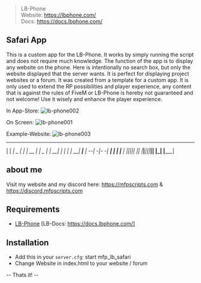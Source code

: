 >LB-Phone                                                                                                                                          
>Website: https://lbphone.com/                                                                                                                     
>Docs: https://docs.lbphone.com/                                                                                                                
## Safari App

This is a custom app for the LB-Phone. It works by simply running the script and does not require much knowledge. The function of the app is to display any website on the phone. Here is intentionally no search box, but only the website displayed that the server wants. It is perfect for displaying project websites or a forum. It was created from a template for a custom app. It is only used to extend the RP possibilities and player experience, any content that is against the rules of FiveM or LB-Phone is hereby not guaranteed and not welcome! Use it wisely and enhance the player experience.

In App-Store:
![lb-phone002](https://github.com/maxifaxipaxi-new/mfp_lb-safari/assets/115405418/998f436f-e67c-4c80-9d24-3aded46d81dd)

On Screen:
![lb-phone001](https://github.com/maxifaxipaxi-new/mfp_lb-safari/assets/115405418/eb68a4ec-6c71-4f24-81f4-81a907ab8b3b)

Example-Website:
![lb-phone003](https://github.com/maxifaxipaxi-new/mfp_lb-safari/assets/115405418/67a9162d-618b-4643-83f8-286a942556ec)



_____ _____ _____ _____ _____ _____ _____ _____ _____ _____ 
|     |   __|  _  |   __|     | __  |     |  _  |_   _|   __|
| | | |   __|   __|__   |   --|    -|-   -|   __| | | |__   |
|_|_|_|__|  |__|  |_____|_____|__|__|_____|__|    |_| |_____|
                                                              
## about me
Visit my website and my discord here:
https://mfpscripts.com & https://discord.mfpscripts.com

## Requirements
- [LB-Phone](https://lbphone.com) [LB-Docs: https://docs.lbphone.com/]

## Installation
- Add this in your `server.cfg`: start mfp_lb_safari
- Change Website in index.html to your website / forum

-- Thats it! --
